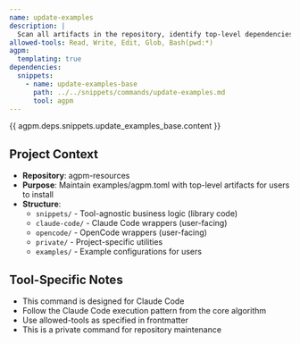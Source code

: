 ```yaml
---
name: update-examples
description: |
  Scan all artifacts in the repository, identify top-level dependencies (those not referenced by other artifacts), and update examples/agpm.toml with these entries.
allowed-tools: Read, Write, Edit, Glob, Bash(pwd:*)
agpm:
  templating: true
dependencies:
  snippets:
    - name: update-examples-base
      path: ../../snippets/commands/update-examples.md
      tool: agpm
---
```


{{ agpm.deps.snippets.update_examples_base.content }}

## Project Context

- **Repository**: agpm-resources
- **Purpose**: Maintain examples/agpm.toml with top-level artifacts for users to install
- **Structure**:
  - `snippets/` - Tool-agnostic business logic (library code)
  - `claude-code/` - Claude Code wrappers (user-facing)
  - `opencode/` - OpenCode wrappers (user-facing)
  - `private/` - Project-specific utilities
  - `examples/` - Example configurations for users

## Tool-Specific Notes

- This command is designed for Claude Code
- Follow the Claude Code execution pattern from the core algorithm
- Use allowed-tools as specified in frontmatter
- This is a private command for repository maintenance
